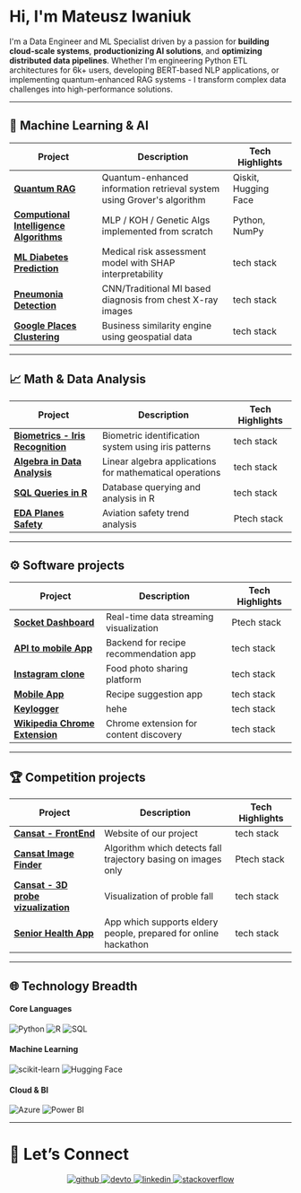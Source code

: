 

# Hi, I'm Mateusz Iwaniuk

I'm a Data Engineer and ML Specialist driven by a passion for **building cloud-scale systems**, **productionizing AI solutions**, and **optimizing distributed data pipelines**. Whether I'm engineering Python ETL architectures for 6k+ users, developing BERT-based NLP applications, or implementing quantum-enhanced RAG systems - I transform complex data challenges into high-performance solutions.


---

## 🤖 Machine Learning & AI

| Project | Description | Tech Highlights |
|---------|-------------|-----------------|
| **[Quantum RAG](https://github.com/Iwaniukooo11/QuantumRAG)** | Quantum-enhanced information retrieval system using Grover's algorithm | Qiskit, Hugging Face |
| **[Computional Intelligence Algorithms](https://github.com/Iwaniukooo11/computional-intelligence-algorithms)** | MLP / KOH / Genetic Algs implemented from scratch | Python, NumPy |
| **[ML Diabetes Prediction](https://github.com/Iwaniukooo11/ml-diabetes-prediction)** | Medical risk assessment model with SHAP interpretability | tech stack |
| **[Pneumonia Detection](https://github.com/Iwaniukooo11/deep-learning_x-ray-images-pneumonia)** | CNN/Traditional Ml based diagnosis from chest X-ray images | tech stack |
| **[Google Places Clustering](https://github.com/Iwaniukooo11/Google-Places-Clustering)** | Business similarity engine using geospatial data | tech stack |

---

## 📈 Math & Data Analysis
| Project | Description | Tech Highlights |
|---------|-------------|-----------------|
| **[Biometrics - Iris Recognition](https://github.com/Iwaniukooo11/Biometric-Iris-Recognition)** | Biometric identification system using iris patterns | tech stack |
| **[Algebra in Data Analysis](https://github.com/Iwaniukooo11/algebra-in-data-analysis)** | Linear algebra applications for mathematical operations | tech stack |
| **[SQL Queries in R](https://github.com/Iwaniukooo11/sql-queries-in-r)** | Database querying and analysis in R | tech stack |
| **[EDA Planes Safety](https://github.com/Iwaniukooo11/data-analysis-planes-safety)** | Aviation safety trend analysis | Ptech stack |

---


## ⚙️ Software projects

| Project | Description | Tech Highlights |
|---------|-------------|-----------------|
| **[Socket Dashboard](https://github.com/Iwaniukooo11/data-socket-dashboard)** | Real-time data streaming visualization | Ptech stack |
| **[API to mobile App](https://github.com/Iwaniukooo11/co-by-dzis-zjesc-api)** | Backend for recipe recommendation app | tech stack |
| **[Instagram clone](https://github.com/Iwaniukooo11/foodgram)** | Food photo sharing platform | tech stack |
| **[Mobile App](https://github.com/Iwaniukooo11/co-by-dzis-zjesc-app)** | Recipe suggestion app | tech stack |
| **[Keylogger](https://github.com/Iwaniukooo11/keylogger)** | hehe | tech stack |
| **[Wikipedia Chrome Extension](https://github.com/Iwaniukooo11/random-wikipedia-pages)** | Chrome extension for content discovery | tech stack |

---
## 🏆 Competition projects
| Project | Description | Tech Highlights |
|---------|-------------|-----------------|
| **[Cansat - FrontEnd](https://github.com/Iwaniukooo11/trailblazer-page)** | Website of our project | tech stack |
| **[Cansat Image Finder](https://github.com/Iwaniukooo11/image-finder)** | Algorithm which detects fall trajectory basing on images only | Ptech stack |
| **[Cansat - 3D probe vizualization ](https://github.com/Iwaniukooo11/cansat_model3d)** | Visualization of proble fall | tech stack |
| **[Senior Health App](https://github.com/Iwaniukooo11/zdrowy-senior)** | App which supports eldery people, prepared for online hackathon | tech stack |
                             
---

## 🌐 Technology Breadth

#### **Core Languages**
<img src="https://img.shields.io/badge/Python-3776AB?style=flat&logo=python&logoColor=white" alt="Python"> <img src="https://img.shields.io/badge/R-276DC3?style=flat&logo=r&logoColor=white" alt="R"> <img src="https://img.shields.io/badge/SQL-4479A1?style=flat&logo=postgresql&logoColor=white" alt="SQL">

#### **Machine Learning**
<img src="https://img.shields.io/badge/scikit--learn-F7931E?style=flat&logo=scikit-learn&logoColor=white" alt="scikit-learn"> <img src="https://img.shields.io/badge/Hugging%20Face-FFD21E?style=flat&logo=huggingface&logoColor=black" alt="Hugging Face">

#### **Cloud & BI**
<img src="https://img.shields.io/badge/Azure-0089D6?style=flat&logo=microsoft-azure&logoColor=white" alt="Azure"> <img src="https://img.shields.io/badge/PowerBI-F2C811?style=flat&logo=powerbi&logoColor=black" alt="Power BI">

---
  
# 🤝 Let’s Connect

<div align="center">
<a href="https://github.com/Iwaniukooo11" target="_blank">
<img src=https://img.shields.io/badge/github-%2324292e.svg?&style=for-the-badge&logo=github&logoColor=white alt=github style="margin-bottom: 5px;" />
</a>
<a href="https://dev.to/iwaniukooo11" target="_blank">
<img src=https://img.shields.io/badge/dev.to-%2308090A.svg?&style=for-the-badge&logo=dev.to&logoColor=white alt=devto style="margin-bottom: 5px;" />
</a>
<a href="https://linkedin.com/in/iwaniuk-mateusz" target="_blank">
<img src=https://img.shields.io/badge/linkedin-%231E77B5.svg?&style=for-the-badge&logo=linkedin&logoColor=white alt=linkedin style="margin-bottom: 5px;" />
</a>
<a href="https://stackoverflow.com/users/12698616/iwaniukooo" target="_blank">
<img src=https://img.shields.io/badge/stackoverflow-%23F28032.svg?&style=for-the-badge&logo=stackoverflow&logoColor=white alt=stackoverflow style="margin-bottom: 5px;" />
</a>  
</div>  

